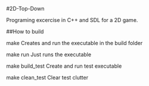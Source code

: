 #2D-Top-Down

Programing excercise in C++ and SDL for a 2D game.


##How to build

make
Creates and run the executable in the build folder

make run 
Just runs the executable

make build_test
Create and run test executable

make clean_test
Clear test clutter

